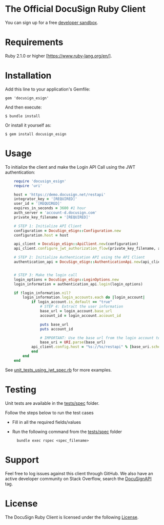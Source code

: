 # The Official DocuSign Ruby Client

You can sign up for a free [developer sandbox](https://www.docusign.com/developer-center).

Requirements
============

Ruby 2.1.0 or higher [https://www.ruby-lang.org/en/].

Installation
============

Add this line to your application's Gemfile:

    gem 'docusign_esign'

And then execute:

    $ bundle install

Or install it yourself as:

    $ gem install docusign_esign

Usage
=====

To initialize the client and make the Login API Call using the JWT authentication:

```ruby
	require 'docusign_esign'
	require 'uri'

	host = 'https://demo.docusign.net/restapi'
	integrator_key = '[REQUIRED]'
	user_id = '[REQUIRED]'
	expires_in_seconds = 3600 #1 hour
	auth_server = 'account-d.docusign.com'
	private_key_filename = '[REQUIRED]'

	# STEP 1: Initialize API Client
	configuration = DocuSign_eSign::Configuration.new
	configuration.host = host

	api_client = DocuSign_eSign::ApiClient.new(configuration)
	api_client.configure_jwt_authorization_flow(private_key_filename, auth_server, integrator_key, user_id, expires_in_seconds)

	# STEP 2: Initialize Authentication API using the API Client
	authentication_api = DocuSign_eSign::AuthenticationApi.new(api_client)


	# STEP 3: Make the login call
	login_options = DocuSign_eSign::LoginOptions.new
	login_information = authentication_api.login(login_options)

	if !login_information.nil?
		login_information.login_accounts.each do |login_account|
			if login_account.is_default == "true"
				# STEP 4: Extract the user information
				base_url = login_account.base_url
				account_id = login_account.account_id

				puts base_url
				puts account_id

				# IMPORTANT: Use the base url from the login account to update the api client which will be used in future api calls
				base_uri = URI.parse(base_url)
		  	api_client.config.host = "%s://%s/restapi" % [base_uri.scheme, base_uri.host]
			end
		end
	end
```

See [unit_tests_using_jwt_spec.rb](./tests/spec/unit_tests_using_jwt_spec.rb) for more examples.

Testing
=======

Unit tests are available in the [tests/spec](./tests/spec) folder. 

Follow the steps below to run the test cases

* Fill in all the required fields/values
* Run the following command from the [tests/spec](./tests/spec) folder 

        bundle exec rspec <spec_filename>

Support
=======

Feel free to log issues against this client through GitHub.  We also have an active developer community on Stack Overflow, search the [DocuSignAPI](http://stackoverflow.com/questions/tagged/docusignapi) tag.

License
=======

The DocuSign Ruby Client is licensed under the following [License](LICENSE).
